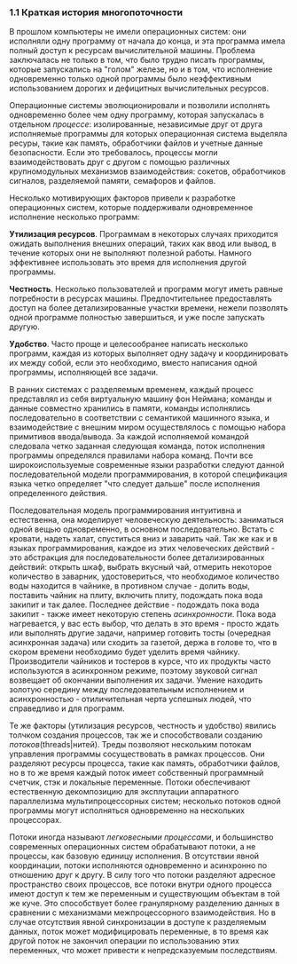 ### 1.1 Краткая история многопоточности

В прошлом компьютеры не имели операционных систем: они исполняли одну программу от начала до конца, и эта программа имела полный доступ к ресурсам вычислительной машины. Проблема заключалась не только в том, что было трудно писать программы, которые запускались на "голом" железе, но и в том, что исполнение одновременно только одной программы было неэффективным использованием дорогих и дефицитных вычислительных ресурсов.

Операционные системы эволюционировали и позволили исполнять одновременно более чем одну программу, которая запускалась в отдельном *процессе*: изолированные, независимые друг от друга исполняемые программы для которых операционная система выделяла ресуры, такие как память, обработчики файлов и учетные данные безопасности. Если это требовалось, процессы могли взаимодействовать друг с другом с помощью различных крупномодульных механизмов взаимодействия: сокетов, обработчиков сигналов, разделяемой памяти, семафоров и файлов.

Несколько мотивирующих факторов привели к разработке операционных систем, которые поддерживали одновременное исполнение несколько программ:

**Утилизация ресурсов**. Программам в некоторых случаях приходится ожидать выполнения внешних операций, таких как ввод или вывод, в течение которых они не выполняют полезной работы. Намного эффективнее использовать это время для исполнения другой программы.

**Честность**. Несколько пользователей и программ могут иметь равные потребности в ресурсах машины. Предпочтительнее предоставлять доступ на более детализированные участки времени, нежели позволять одной программе полностью завершиться, и уже после запускать другую.

**Удобство**. Часто проще и целесообранее написать несколько программ, каждая из которых выполняет одну задачу и координировать их между собой, если это необходимо, вместо написания одной программы, исполняющей все задачи.

В ранних системах с разделяемым временем, каждый процесс представлял из себя виртуальную машину фон Неймана; команды и данные совместно хранились в памяти, команды исполнялись последовательно в соответствии с семантикой машинного языка, и взаимодействие с внешним миром осуществлялось с помощью набора примитивов ввода/вывода. За каждой исполняемой командой следовала четко заданная следующая команда, поток исполнения программы определялся правилами набора команд. Почти все широкоиспользуемые современные языки разработки следуют данной последовательной модели программирования, в которой спецификация языка четко определяет "что следует дальше" после исполнения определенного действия.

Последовательная модель программирования интуитивна и естественна, она моделирует человеческую деятельность: заниматься одной вещью одновременно, в основном последовательно. Встать с кровати, надеть халат, спуститься вниз и заварить чай. Так же как и в языках программирования, каждое из этих человеческих действий - это абстракция для последовательности более детализированных действий: открыть шкаф, выбрать вкусный чай, отмерить некоторое количество в заварник, удостовериться, что необходимое количество воды находится в чайнике, в противном случае - долить воды, поставить чайник на плиту, включить плиту, подождать пока вода закипит и так далее. Последнее действие - подождать пока вода закипит - также имеет некоторую степень *асинхронности*. Пока вода нагревается, у вас есть выбор, что делать в это время - просто ждать или выполнять другие задачи, например готовить тосты (очередная асинхронная задача) или сходить за газетой, держа в голове то, что в скором времени необходимо будет уделить время чайнику.
Производители чайников и тостеров в курсе, что их продукты часто используются в асинхронном режиме, поэтому звуковой сигнал возвещает об окончании выполнения их задачи. Умение находить золотую середину между последовательным исполнением и асинхронностью - отиличительная черта успешных людей, что справедливо и для программ.

Те же факторы (утилизация ресурсов, честность и удобство) явились толчком создания процессов, так же и способствовали созданию *потоков*(threads|нитей). Треды позволяют нескольким потокам управления программы сосуществовать в рамках процессов. Они разделяют ресурсы процесса, такие как память, обработчики файлов, но в то же время каждый поток имеет собственный программный счетчик, стэк и локальные переменные. Потоки обеспечивают естественную декомпозицию для эксплутации аппаратного параллелизма мультипроцессорных систем; несколько потоков одной программы могут исполняться одновременно на нескольких процессорах.

Потоки иногда называют *легковесными процессами*, и большинство современных операционных систем обрабатывают потоки, а не процессы, как базовую единицу исполнения. В отсутствии явной координации, потоки исполняются одновременно и асинхронно по отношению друг к другу. В силу того что потоки разделяют адресное пространство своих процессов, все потоки внутри одного процесса имеют доступ к тем же переменным и существующим объектам в той же куче. Это способствует более гранулярному разделению данных в сравнении с механизмами межпроцессорного взаимодействия. Но в случае отсутствия явной синхронизации в доступе к разделяемым данных, поток может модифицировать переменные, в то время как другой поток не закончил операции по использованию этих переменных, что может привести к непредсказуемым последствиям.
